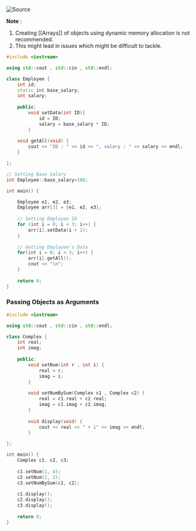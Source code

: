 ![Source](https://youtu.be/aKnc1A5NOKo?si=LjZyjw4bIgfubD5-)

**Note**  : 
1. Creating  [[Arrays]] of objects using dynamic memory allocation is not recommended.
2. This might lead in issues which might be difficult to tackle.

```cpp
#include <iostream>

using std::cout , std::cin , std::endl;

class Employee {
	int id;
	static int base_salary;
	int salary;
	
	public:
		void setData(int ID){
			id = ID;
			salary = base_salary * ID;
		}
	
	void getAll(void) {
		cout << "ID : " << id << ", salary : " << salary << endl;
	}

};

// Setting Base Salary
int Employee::base_salary=100;

int main() {

	Employee e1, e2, e3;
	Employee arr[3] = {e1, e2, e3};
	
	// Setting Employee ID
	for (int i = 0; i < 3; i++) {
		arr[i].setData(i + 1);
	}
	
	// Getting Employee's Data	
	for(int i = 0; i < 3; i++) {
		arr[i].getAll();
		cout << "\n";
	}
	
	return 0;
}
```

### Passing Objects as Arguments
```cpp
#include <iostream>

using std::cout , std::cin , std::endl;

class Complex {
	int real;
	int imag;
	
	public:
		void setNum(int r , int i) {
			real = r;
			imag = i;
		}
		
		void setNumBySum(Complex c1 , Complex c2) {
			real = c1.real + c2.real;
			imag = c1.imag + c2.imag;
		}
		
		void display(void) {
			cout << real << " + i" << imag << endl;
		}

};

int main() {
	Complex c1, c2, c3;
		
	c1.setNum(1, 4);
	c2.setNum(2, 2);
	c3.setNumBySum(c1, c2);
	
	c1.display();
	c2.display();
	c3.display();
	
	return 0;
}
```
